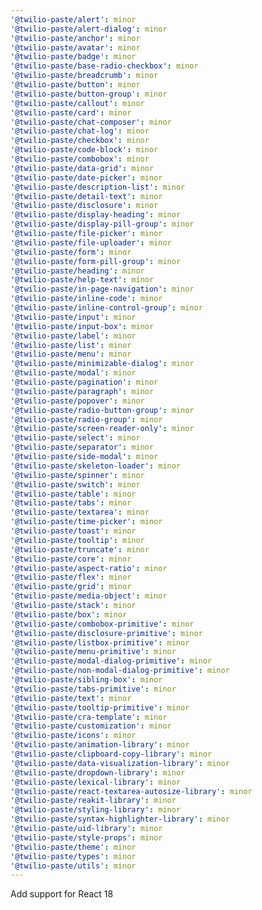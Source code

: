 ```yaml
---
'@twilio-paste/alert': minor
'@twilio-paste/alert-dialog': minor
'@twilio-paste/anchor': minor
'@twilio-paste/avatar': minor
'@twilio-paste/badge': minor
'@twilio-paste/base-radio-checkbox': minor
'@twilio-paste/breadcrumb': minor
'@twilio-paste/button': minor
'@twilio-paste/button-group': minor
'@twilio-paste/callout': minor
'@twilio-paste/card': minor
'@twilio-paste/chat-composer': minor
'@twilio-paste/chat-log': minor
'@twilio-paste/checkbox': minor
'@twilio-paste/code-block': minor
'@twilio-paste/combobox': minor
'@twilio-paste/data-grid': minor
'@twilio-paste/date-picker': minor
'@twilio-paste/description-list': minor
'@twilio-paste/detail-text': minor
'@twilio-paste/disclosure': minor
'@twilio-paste/display-heading': minor
'@twilio-paste/display-pill-group': minor
'@twilio-paste/file-picker': minor
'@twilio-paste/file-uploader': minor
'@twilio-paste/form': minor
'@twilio-paste/form-pill-group': minor
'@twilio-paste/heading': minor
'@twilio-paste/help-text': minor
'@twilio-paste/in-page-navigation': minor
'@twilio-paste/inline-code': minor
'@twilio-paste/inline-control-group': minor
'@twilio-paste/input': minor
'@twilio-paste/input-box': minor
'@twilio-paste/label': minor
'@twilio-paste/list': minor
'@twilio-paste/menu': minor
'@twilio-paste/minimizable-dialog': minor
'@twilio-paste/modal': minor
'@twilio-paste/pagination': minor
'@twilio-paste/paragraph': minor
'@twilio-paste/popover': minor
'@twilio-paste/radio-button-group': minor
'@twilio-paste/radio-group': minor
'@twilio-paste/screen-reader-only': minor
'@twilio-paste/select': minor
'@twilio-paste/separator': minor
'@twilio-paste/side-modal': minor
'@twilio-paste/skeleton-loader': minor
'@twilio-paste/spinner': minor
'@twilio-paste/switch': minor
'@twilio-paste/table': minor
'@twilio-paste/tabs': minor
'@twilio-paste/textarea': minor
'@twilio-paste/time-picker': minor
'@twilio-paste/toast': minor
'@twilio-paste/tooltip': minor
'@twilio-paste/truncate': minor
'@twilio-paste/core': minor
'@twilio-paste/aspect-ratio': minor
'@twilio-paste/flex': minor
'@twilio-paste/grid': minor
'@twilio-paste/media-object': minor
'@twilio-paste/stack': minor
'@twilio-paste/box': minor
'@twilio-paste/combobox-primitive': minor
'@twilio-paste/disclosure-primitive': minor
'@twilio-paste/listbox-primitive': minor
'@twilio-paste/menu-primitive': minor
'@twilio-paste/modal-dialog-primitive': minor
'@twilio-paste/non-modal-dialog-primitive': minor
'@twilio-paste/sibling-box': minor
'@twilio-paste/tabs-primitive': minor
'@twilio-paste/text': minor
'@twilio-paste/tooltip-primitive': minor
'@twilio-paste/cra-template': minor
'@twilio-paste/customization': minor
'@twilio-paste/icons': minor
'@twilio-paste/animation-library': minor
'@twilio-paste/clipboard-copy-library': minor
'@twilio-paste/data-visualization-library': minor
'@twilio-paste/dropdown-library': minor
'@twilio-paste/lexical-library': minor
'@twilio-paste/react-textarea-autosize-library': minor
'@twilio-paste/reakit-library': minor
'@twilio-paste/styling-library': minor
'@twilio-paste/syntax-highlighter-library': minor
'@twilio-paste/uid-library': minor
'@twilio-paste/style-props': minor
'@twilio-paste/theme': minor
'@twilio-paste/types': minor
'@twilio-paste/utils': minor
---
```


Add support for React 18
